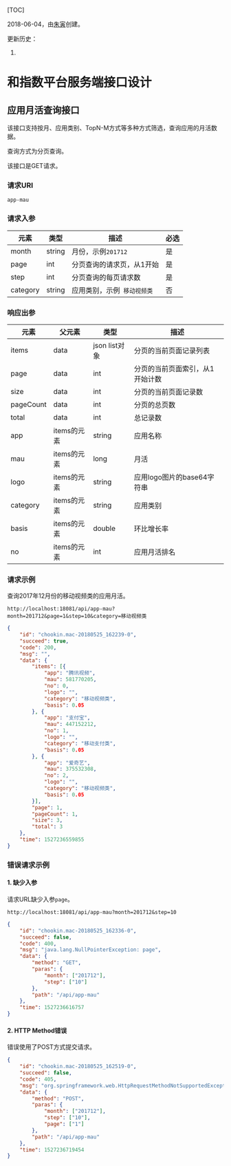 [TOC]

2018-06-04，由[朱寅](mailto:zhuyin@chinamobile.com)创建。

更新历史：

1. 

# 和指数平台服务端接口设计

## 应用月活查询接口

该接口支持按月、应用类别、TopN-M方式等多种方式筛选，查询应用的月活数据。

查询方式为分页查询。

该接口是GET请求。

### 请求URI

```
app-mau
```

### 请求入参

| 元素     | 类型   | 描述                        | 必选 |
| -------- | ------ | --------------------------- | ---- |
| month    | string | 月份，示例`201712`          | 是   |
| page     | int    | 分页查询的请求页，从1开始   | 是   |
| step     | int    | 分页查询的每页请求数        | 是   |
| category | string | 应用类别，示例` 移动视频类` | 否   |

### 响应出参

| 元素      | 父元素      | 类型          | 描述                            |
| --------- | ----------- | ------------- | ------------------------------- |
| items     | data        | json list对象 | 分页的当前页面记录列表          |
| page      | data        | int           | 分页的当前页面索引，从1开始计数 |
| size      | data        | int           | 分页的当前页面记录数            |
| pageCount | data        | int           | 分页的总页数                    |
| total     | data        | int           | 总记录数                        |
| app       | items的元素 | string        | 应用名称                        |
| mau       | items的元素 | long          | 月活                            |
| logo      | items的元素 | string        | 应用logo图片的base64字符串      |
| category  | items的元素 | string        | 应用类别                        |
| basis     | items的元素 | double        | 环比增长率                      |
| no        | items的元素 | int           | 应用月活排名                    |

### 请求示例

查询2017年12月份的移动视频类的应用月活。

```
http://localhost:18081/api/app-mau?month=201712&page=1&step=10&category=移动视频类
```



```json
{
    "id": "chookin.mac-20180525_162239-0",
    "succeed": true,
    "code": 200,
    "msg": "",
    "data": {
        "items": [{
            "app": "腾讯视频",
            "mau": 581770205,
            "no": 0,
            "logo": "",
            "category": "移动视频类",
            "basis": 0.05
        }, {
            "app": "支付宝",
            "mau": 447152212,
            "no": 1,
            "logo": "",
            "category": "移动支付类",
            "basis": 0.05
        }, {
            "app": "爱奇艺",
            "mau": 375532308,
            "no": 2,
            "logo": "",
            "category": "移动视频类",
            "basis": 0.05
        }],
        "page": 1,
        "pageCount": 1,
        "size": 3,
        "total": 3
    },
    "time": 1527236559855
}
```

### 错误请求示例

#### 1. 缺少入参

请求URL缺少入参`page`。

```
http://localhost:18081/api/app-mau?month=201712&step=10
```

```json
{
    "id": "chookin.mac-20180525_162336-0",
    "succeed": false,
    "code": 400,
    "msg": "java.lang.NullPointerException: page",
    "data": {
        "method": "GET",
        "paras": {
            "month": ["201712"],
            "step": ["10"]
        },
        "path": "/api/app-mau"
    },
    "time": 1527236616757
}
```

#### 2. HTTP Method错误

错误使用了POST方式提交请求。

```json
{
    "id": "chookin.mac-20180525_162519-0",
    "succeed": false,
    "code": 405,
    "msg": "org.springframework.web.HttpRequestMethodNotSupportedException: Request method 'POST' not supported",
    "data": {
        "method": "POST",
        "paras": {
            "month": ["201712"],
            "step": ["10"],
            "page": ["1"]
        },
        "path": "/api/app-mau"
    },
    "time": 1527236719454
}
```
